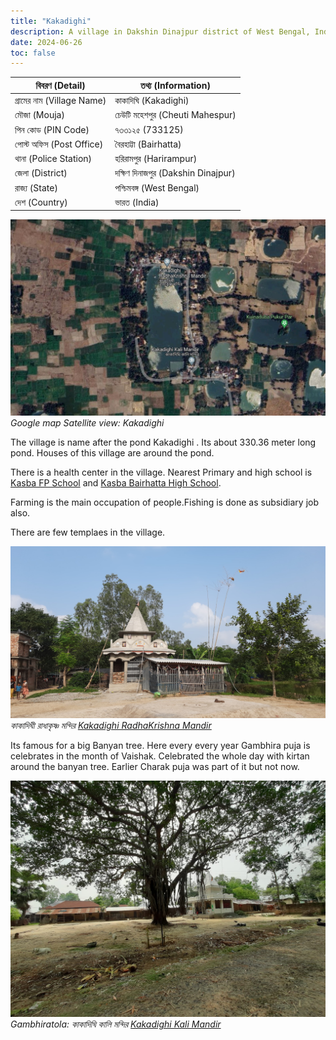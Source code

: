 ```yaml
---
title: "Kakadighi"
description: A village in Dakshin Dinajpur district of West Bengal, India. Discover its unique landmarks and cultural richness.
date: 2024-06-26
toc: false
---
```

 

| বিবরণ (Detail)               | তথ্য (Information)                                 |
|------------------------------|----------------------------------------------------|
| গ্রামের নাম (Village Name)   | কাকাদিঘি (Kakadighi)                               |
| মৌজা (Mouja)                 | চেউটি মহেশপুর (Cheuti Mahespur)                   |
| পিন কোড (PIN Code)           | ৭৩৩১২৫ (733125)                                    |
| পোস্ট অফিস (Post Office)     | বৈরহাট্টা (Bairhatta)                               |
| থানা (Police Station)        | হরিরামপুর (Harirampur)                             |
| জেলা (District)              | দক্ষিণ দিনাজপুর (Dakshin Dinajpur)                 |
| রাজ্য (State)                | পশ্চিমবঙ্গ (West Bengal)                            |
| দেশ (Country)                | ভারত (India)                                        |

 

![Google map Satellite view of village kakadighi in the center](185223.jpg)
*Google map Satellite view: Kakadighi*


The village is name after the pond Kakadighi . Its about 330.36 meter long pond. Houses of this village are around the pond. 

There is a health center in the village. Nearest Primary and high school is [Kasba FP School](https://maps.app.goo.gl/NhwAszQeHD8itG1XA) and [Kasba Bairhatta High School](https://maps.app.goo.gl/UaYDdvHwtdBdfizD9). 
 
Farming is the main occupation of people.Fishing is done as subsidiary job also.

There are few templaes in the village. 

![কাকাদিঘী রাধাকৃষ্ণ মন্দির Kakadighi RadhaKrishna Mandir](185224.jpg)
*কাকাদিঘী রাধাকৃষ্ণ মন্দির [Kakadighi RadhaKrishna Mandir](https://maps.app.goo.gl/NmTG5x8ca8PnN1U6A)*
 

Its famous for a big Banyan tree. Here every  every year Gambhira puja is celebrates in the month of Vaishak. Celebrated the whole day with kirtan around the banyan tree. Earlier Charak puja was part of it but not now.

![Kakadighi Kali Mandir](185225.jpg)
*Gambhiratola: কাকাদিঘি কালি মন্দির [Kakadighi Kali Mandir](https://maps.app.goo.gl/XnvgQdwZ8JuKMHpE6)*
 


